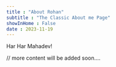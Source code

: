 ```yaml
---
title : "About Rohan"
subtitle : "The Classic About me Page"
showInHome : False
date : 2023-11-19
---
```


Har Har Mahadev!

// more content will be added soon....
            
